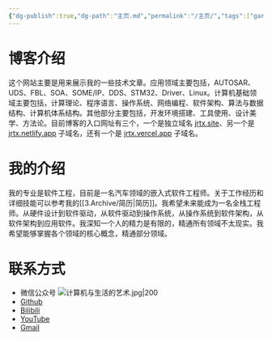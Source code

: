 ```yaml
---
{"dg-publish":true,"dg-path":"主页.md","permalink":"/主页/","tags":["gardenEntry"],"noteIcon":"","created":"","updated":""}
---
```


# 博客介绍
这个网站主要是用来展示我的一些技术文章。应用领域主要包括，AUTOSAR、UDS、FBL、SOA、SOME/IP、DDS、STM32、Driver、Linux。计算机基础领域主要包括，计算理论、程序语言、操作系统、网络编程、软件架构、算法与数据结构、计算机体系结构。其他部分主要包括，开发环境搭建、工具使用、设计美学、方法论。目前博客的入口网址有三个，一个是独立域名 [jrtx.site](https://jrtx.site)、另一个是 [jrtx.netlify.app](https://jrtx.netlify.app) 子域名，还有一个是 [jrtx.vercel.app](https://jrtx.vercel.app) 子域名。

# 我的介绍
我的专业是软件工程，目前是一名汽车领域的嵌入式软件工程师。关于工作经历和详细技能可以参考我的[[3.Archive/简历\|简历]]。我希望未来能成为一名全栈工程师。从硬件设计到软件驱动，从软件驱动到操作系统，从操作系统到软件架构，从软件架构到应用软件。我深知一个人的精力是有限的，精通所有领域不太现实。我希望能够掌握各个领域的核心概念，精通部分领域。

# 联系方式
- 微信公众号
![计算机与生活的艺术.jpg|200](/img/user/0.Asset/resource/%E8%AE%A1%E7%AE%97%E6%9C%BA%E4%B8%8E%E7%94%9F%E6%B4%BB%E7%9A%84%E8%89%BA%E6%9C%AF.jpg)
- [Github](https://github.com/jrtx0)
- [Bilibili](https://space.bilibili.com/18394970)
- [YouTube](https://www.youtube.com/channel/UCTWl3VJcrcWV74DxSeQDCQg)
- [Gmail](mailto:jirentianxiang1024@gmail.com)